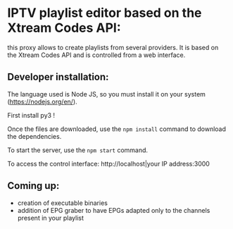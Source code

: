 # IPTV playlist editor based on the Xtream Codes API:

this proxy allows to create playlists from several providers. It is based on the Xtream Codes API and is controlled from a web interface.

## Developer installation:

The language used is Node JS, so you must install it on your system (https://nodejs.org/en/).

First install py3 !

Once the files are downloaded, use the `npm install` command to download the dependencies.

To start the server, use the `npm start` command.

To access the control interface: http://localhost|your IP address:3000

## Coming up:

- creation of executable binaries
- addition of EPG graber to have EPGs adapted only to the channels present in your playlist
